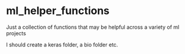 # ml_helper_functions
Just a collection of functions that may be helpful across a variety of ml projects


I should create a keras folder, a bio folder etc.
